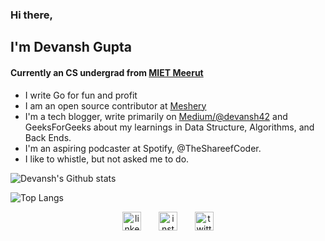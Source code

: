 ### Hi there, 

## I'm Devansh Gupta

#### Currently an CS undergrad from [MIET Meerut](https://miet.ac.in)

* I write Go for fun and profit
* I am an open source contributor at [Meshery](github.com/meshery)
* I'm a tech blogger, write primarily on [Medium/@devansh42](devansh42.medium.com) and GeeksForGeeks about my learnings in Data Structure, Algorithms, and Back Ends.
* I'm an aspiring podcaster at Spotify, @TheShareefCoder.
* I like to whistle, but not asked me to do. 

![Devansh's Github stats](https://github-readme-stats.vercel.app/api?username=devansh42&show_icons=true&theme=radical)

![Top Langs](https://github-readme-stats.vercel.app/api/top-langs/?username=devansh42&layout=compact)

<p align="center">
  <a href="https://www.linkedin.com/in/devansh42/"><img src="https://image.flaticon.com/icons/png/512/174/174857.png" alt="linkedIn" width="30"/></a>
  &nbsp; &nbsp; &nbsp;
  <a href="https://www.instagram.com/dev.ansh42/"><img src="https://image.flaticon.com/icons/png/512/2111/2111463.png" alt="instagram" width="30"/></a>
  &nbsp; &nbsp; &nbsp;
  <a href="https://twitter.com/devansh_42"><img src="https://image.flaticon.com/icons/png/512/733/733579.png" alt="twitter" width="30"/></a>
</p>